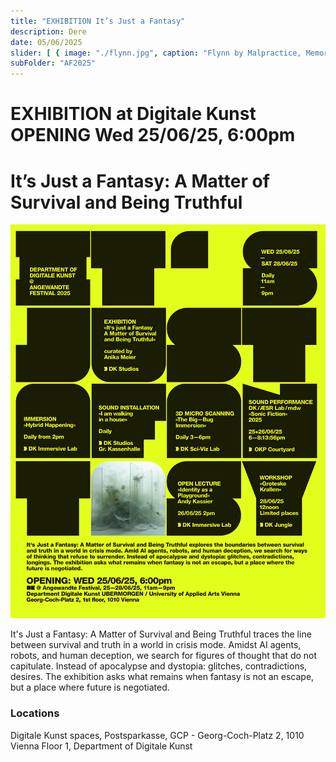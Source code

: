 ```yaml
---
title: "EXHIBITION It’s Just a Fantasy"
description: Dere
date: 05/06/2025
slider: [ { image: "./flynn.jpg", caption: "Flynn by Malpractice, Memory Fails Safely, AI generated image, 2025" }, ]
subFolder: "AF2025"
---
```


# EXHIBITION at Digitale Kunst OPENING Wed 25/06/25, 6:00pm
# It’s Just a Fantasy: A Matter of Survival and Being Truthful

![](./AF25-itsjustafantasy-poster.jpg)

It's Just a Fantasy: A Matter of Survival and Being Truthful traces the line between survival and truth in a
world in crisis mode. Amidst AI agents, robots, and human deception, we search for figures of thought that do
not capitulate. Instead of apocalypse and dystopia: glitches, contradictions, desires. The exhibition asks
what remains when fantasy is not an escape, but a place where future is negotiated. 

### Locations

Digitale Kunst spaces, Postsparkasse, GCP - Georg-Coch-Platz 2, 1010 Vienna
Floor 1, Department of Digitale Kunst 



